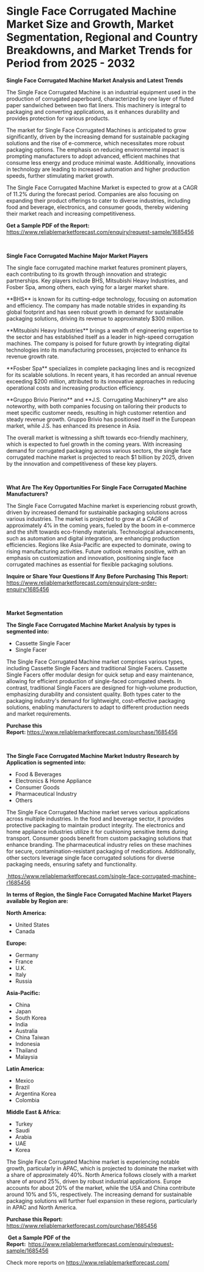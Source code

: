 <p><h1>Single Face Corrugated Machine Market Size and Growth, Market Segmentation, Regional and Country Breakdowns, and Market Trends for Period from 2025 -  2032</h1></p><p><strong>Single Face Corrugated Machine Market Analysis and Latest Trends</strong></p>
<p><p>The Single Face Corrugated Machine is an industrial equipment used in the production of corrugated paperboard, characterized by one layer of fluted paper sandwiched between two flat liners. This machinery is integral to packaging and converting applications, as it enhances durability and provides protection for various products. </p><p>The market for Single Face Corrugated Machines is anticipated to grow significantly, driven by the increasing demand for sustainable packaging solutions and the rise of e-commerce, which necessitates more robust packaging options. The emphasis on reducing environmental impact is prompting manufacturers to adopt advanced, efficient machines that consume less energy and produce minimal waste. Additionally, innovations in technology are leading to increased automation and higher production speeds, further stimulating market growth. </p><p>The Single Face Corrugated Machine Market is expected to grow at a CAGR of 11.2% during the forecast period. Companies are also focusing on expanding their product offerings to cater to diverse industries, including food and beverage, electronics, and consumer goods, thereby widening their market reach and increasing competitiveness.</p></p>
<p><strong>Get a Sample PDF of the Report:&nbsp;</strong> <a href="https://www.reliablemarketforecast.com/enquiry/request-sample/1685456?utm_campaign=3081&utm_medium=2&utm_source=Github&utm_content=ia&utm_term=24032025&utm_id=single-face-corrugated-machine">https://www.reliablemarketforecast.com/enquiry/request-sample/1685456</a></p>
<p>&nbsp;</p>
<p><strong>Single Face Corrugated Machine Major Market Players</strong></p>
<p><p>The single face corrugated machine market features prominent players, each contributing to its growth through innovation and strategic partnerships. Key players include BHS, Mitsubishi Heavy Industries, and Fosber Spa, among others, each vying for a larger market share.</p><p>**BHS** is known for its cutting-edge technology, focusing on automation and efficiency. The company has made notable strides in expanding its global footprint and has seen robust growth in demand for sustainable packaging solutions, driving its revenue to approximately $300 million.</p><p>**Mitsubishi Heavy Industries** brings a wealth of engineering expertise to the sector and has established itself as a leader in high-speed corrugation machines. The company is poised for future growth by integrating digital technologies into its manufacturing processes, projected to enhance its revenue growth rate.</p><p>**Fosber Spa** specializes in complete packaging lines and is recognized for its scalable solutions. In recent years, it has recorded an annual revenue exceeding $200 million, attributed to its innovative approaches in reducing operational costs and increasing production efficiency.</p><p>**Gruppo Brivio Pierino** and **J.S. Corrugating Machinery** are also noteworthy, with both companies focusing on tailoring their products to meet specific customer needs, resulting in high customer retention and steady revenue growth. Gruppo Brivio has positioned itself in the European market, while J.S. has enhanced its presence in Asia.</p><p>The overall market is witnessing a shift towards eco-friendly machinery, which is expected to fuel growth in the coming years. With increasing demand for corrugated packaging across various sectors, the single face corrugated machine market is projected to reach $1 billion by 2025, driven by the innovation and competitiveness of these key players.</p></p>
<p>&nbsp;</p>
<p><strong>What Are The Key Opportunities For Single Face Corrugated Machine Manufacturers?</strong></p>
<p><p>The Single Face Corrugated Machine market is experiencing robust growth, driven by increased demand for sustainable packaging solutions across various industries. The market is projected to grow at a CAGR of approximately 4% in the coming years, fueled by the boom in e-commerce and the shift towards eco-friendly materials. Technological advancements, such as automation and digital integration, are enhancing production efficiencies. Regions like Asia-Pacific are expected to dominate, owing to rising manufacturing activities. Future outlook remains positive, with an emphasis on customization and innovation, positioning single face corrugated machines as essential for flexible packaging solutions.</p></p>
<p><strong>Inquire or Share Your Questions If Any Before Purchasing This Report:</strong> <a href="https://www.reliablemarketforecast.com/enquiry/pre-order-enquiry/1685456?utm_campaign=3081&utm_medium=2&utm_source=Github&utm_content=ia&utm_term=24032025&utm_id=single-face-corrugated-machine">https://www.reliablemarketforecast.com/enquiry/pre-order-enquiry/1685456</a></p>
<p>&nbsp;</p>
<p><strong>Market Segmentation</strong></p>
<p><strong>The Single Face Corrugated Machine Market Analysis by types is segmented into:</strong></p>
<p><ul><li>Cassette Single Facer</li><li>Single Facer</li></ul></p>
<p><p>The Single Face Corrugated Machine market comprises various types, including Cassette Single Facers and traditional Single Facers. Cassette Single Facers offer modular design for quick setup and easy maintenance, allowing for efficient production of single-faced corrugated sheets. In contrast, traditional Single Facers are designed for high-volume production, emphasizing durability and consistent quality. Both types cater to the packaging industry's demand for lightweight, cost-effective packaging solutions, enabling manufacturers to adapt to different production needs and market requirements.</p></p>
<p><strong>Purchase this Report:&nbsp;</strong><a href="https://www.reliablemarketforecast.com/purchase/1685456?utm_campaign=3081&utm_medium=2&utm_source=Github&utm_content=ia&utm_term=24032025&utm_id=single-face-corrugated-machine">https://www.reliablemarketforecast.com/purchase/1685456</a></p>
<p>&nbsp;</p>
<p><strong>The Single Face Corrugated Machine Market Industry Research by Application is segmented into:</strong></p>
<p><ul><li>Food & Beverages</li><li>Electronics & Home Appliance</li><li>Consumer Goods</li><li>Pharmaceutical Industry</li><li>Others</li></ul></p>
<p><p>The Single Face Corrugated Machine market serves various applications across multiple industries. In the food and beverage sector, it provides protective packaging to maintain product integrity. The electronics and home appliance industries utilize it for cushioning sensitive items during transport. Consumer goods benefit from custom packaging solutions that enhance branding. The pharmaceutical industry relies on these machines for secure, contamination-resistant packaging of medications. Additionally, other sectors leverage single face corrugated solutions for diverse packaging needs, ensuring safety and functionality.</p></p>
<p><a href="https://www.reliablemarketforecast.com/single-face-corrugated-machine-r1685456?utm_campaign=3081&utm_medium=2&utm_source=Github&utm_content=ia&utm_term=24032025&utm_id=single-face-corrugated-machine">&nbsp;https://www.reliablemarketforecast.com/single-face-corrugated-machine-r1685456</a></p>
<p><strong>In terms of Region, the Single Face Corrugated Machine Market Players available by Region are:</strong></p>
<p>
    <p> <strong> North America: </strong>
        <ul>
            <li>United States</li>
            <li>Canada</li>
        </ul>
        </p> 
    <p> <strong> Europe: </strong>
        <ul>
            <li>Germany</li>
            <li>France</li>
            <li>U.K.</li>
            <li>Italy</li>
            <li>Russia</li>
        </ul>
        </p> 
    <p> <strong> Asia-Pacific: </strong>
        <ul>
            <li>China</li>
            <li>Japan</li>
            <li>South Korea</li>
            <li>India</li>
            <li>Australia</li>
            <li>China Taiwan</li>
            <li>Indonesia</li>
            <li>Thailand</li>
            <li>Malaysia</li>
        </ul>
        </p> 
    <p> <strong> Latin America: </strong>
        <ul>
            <li>Mexico</li>
            <li>Brazil</li>
            <li>Argentina Korea</li>
            <li>Colombia</li>
        </ul>
        </p> 
    <p> <strong> Middle East & Africa: </strong>
        <ul>
            <li>Turkey</li>
            <li>Saudi</li>
            <li>Arabia</li>
            <li>UAE</li>
            <li>Korea</li>
        </ul>
    </p>
    </p>
<p><p>The Single Face Corrugated Machine market is experiencing notable growth, particularly in APAC, which is projected to dominate the market with a share of approximately 40%. North America follows closely with a market share of around 25%, driven by robust industrial applications. Europe accounts for about 20% of the market, while the USA and China contribute around 10% and 5%, respectively. The increasing demand for sustainable packaging solutions will further fuel expansion in these regions, particularly in APAC and North America.</p></p>
<p><strong>Purchase this Report: </strong><a href="https://www.reliablemarketforecast.com/purchase/1685456?utm_campaign=3081&utm_medium=2&utm_source=Github&utm_content=ia&utm_term=24032025&utm_id=single-face-corrugated-machine">https://www.reliablemarketforecast.com/purchase/1685456</a></p>
<p>&nbsp;<strong>Get a Sample PDF of the Report:&nbsp;&nbsp;</strong><a href="https://www.reliablemarketforecast.com/enquiry/request-sample/1685456?utm_campaign=3081&utm_medium=2&utm_source=Github&utm_content=ia&utm_term=24032025&utm_id=single-face-corrugated-machine">https://www.reliablemarketforecast.com/enquiry/request-sample/1685456</a></p>
<p><strong></strong></p>
<p>Check more reports on <a href="https://www.reliablemarketforecast.com/?utm_campaign=3081&utm_medium=2&utm_source=Github&utm_content=ia&utm_term=24032025&utm_id=single-face-corrugated-machine">https://www.reliablemarketforecast.com/</a></p>